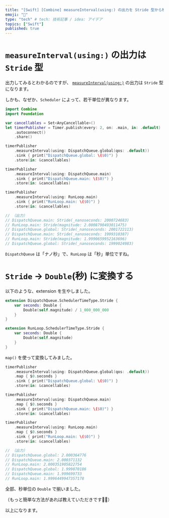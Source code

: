```yaml
---
title: "[Swift] [Combine] measureInterval(using:) の出力を Stride 型から秒単位に変換する"
emoji: "🌾"
type: "tech" # tech: 技術記事 / idea: アイデア
topics: ["Swift"]
published: true
---
```


# `measureInterval(using:)` の出力は `Stride` 型

出力してみるとわかるのですが、 [`measureInterval(using:)`](https://developer.apple.com/documentation/combine/fail/measureinterval(using:options:)) の出力は `Stride` 型になります。

しかも、なぜか、`Scheduler` によって、若干単位が異なります。

```swift
import Combine
import Foundation

var cancellables = Set<AnyCancellable>()
let timerPublisher = Timer.publish(every: 2, on: .main, in: .default)
    .autoconnect()
    .share()

timerPublisher
    .measureInterval(using: DispatchQueue.global(qos: .default))
    .sink { print("DispatchQueue.global: \($0)") }
    .store(in: &cancellables)

timerPublisher
    .measureInterval(using: DispatchQueue.main)
    .sink { print("DispatchQueue.main: \($0)") }
    .store(in: &cancellables)

timerPublisher
    .measureInterval(using: RunLoop.main)
    .sink { print("RunLoop.main: \($0)") }
    .store(in: &cancellables)

// （出力）
// DispatchQueue.main: Stride(_nanoseconds: 2000724683)
// RunLoop.main: Stride(magnitude: 2.0008790493011475)
// DispatchQueue.global: Stride(_nanoseconds: 2001722113)
// DispatchQueue.main: Stride(_nanoseconds: 1999310387)
// RunLoop.main: Stride(magnitude: 1.9990659952163696)
// DispatchQueue.global: Stride(_nanoseconds: 1999024983)
```

`DispatchQueue` は「ナノ秒」で、`RunLoop` は「秒」単位ですね。


# `Stride` → `Double`(秒) に変換する

以下のような、extension を生やしました。

```swift
extension DispatchQueue.SchedulerTimeType.Stride {
    var seconds: Double {
        Double(self.magnitude) / 1_000_000_000
    }
}

extension RunLoop.SchedulerTimeType.Stride {
    var seconds: Double {
        Double(self.magnitude)
    }
}
```

`map()` を使って変換してみました。

```swift
timerPublisher
    .measureInterval(using: DispatchQueue.global(qos: .default))
    .map { $0.seconds }
    .sink { print("DispatchQueue.global: \($0)") }
    .store(in: &cancellables)

timerPublisher
    .measureInterval(using: DispatchQueue.main)
    .map { $0.seconds }
    .sink { print("DispatchQueue.main: \($0)") }
    .store(in: &cancellables)

timerPublisher
    .measureInterval(using: RunLoop.main)
    .map { $0.seconds }
    .sink { print("RunLoop.main: \($0)") }
    .store(in: &cancellables)

// （出力）
// DispatchQueue.global: 2.000364776
// DispatchQueue.main: 2.000371132
// RunLoop.main: 2.000351905822754
// DispatchQueue.global: 1.999870186
// DispatchQueue.main: 1.999699733
// RunLoop.main: 1.9996449947357178
```

全部、秒単位の `Double` で揃いました。

（もっと簡単な方法があれば教えていただきです🙇‍♂️）

以上になります。